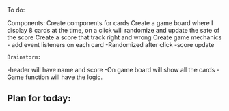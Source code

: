 To do:

Components:
Create components for cards
Create a game board where I display 8 cards at the time,
   on a click will randomize and update the sate of the score
Create a score that track right and wrong
Create game mechanics - add event listeners on each card 
    -Randomized after click
    -score update


    Brainstorm:

   -header will have name and score
    -On game board will show all the cards
    -Game function will have the logic.
  
  Plan for today:
  -

